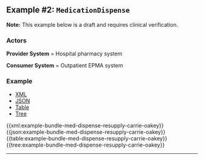 <h2><a name="example2"></a>Example #2: <code>MedicationDispense</code></h2>

<div class="nhsd-a-box nhsd-a-box--bg-light-blue nhsd-!t-margin-bottom-6 nhsd-t-body"><strong>Note:</strong> This example below is a draft and requires clinical verification.</div>

### Actors

**Provider System** = Hospital pharmacy system

**Consumer System** = Outpatient EPMA system

### Example

<!--// start of code snippet -->
<div>
    <ul class="nav nav-tabs" role="tablist">
      <li role="presentation" class="active">
        <a href="#xml-11" aria-controls="xml" role="tab" data-toggle="tab">XML</a>
      </li>
      <li role="presentation">
        <a href="#json-11" aria-controls="json" role="tab" data-toggle="tab">JSON</a>
      </li>
        <li role="presentation">
        <a href="#table-11" aria-controls="table" role="tab" data-toggle="tab">Table</a>
      </li>
      <li role="presentation">
        <a href="#tree-11" aria-controls="tree" role="tab" data-toggle="tab">Tree</a>
      </li>
  </ul>

  <!-- Tab panes -->
  <div class="tab-content snippet">
    <div role="tabpanel" class="tab-pane active" id="xml-11">
      {{xml:example-bundle-med-dispense-resupply-carrie-oakey}}
    </div>
    <div role="tabpanel" class="tab-pane" id="json-11">
      {{json:example-bundle-med-dispense-resupply-carrie-oakey}}
    </div>
    <div role="tabpanel" class="tab-pane" id="table-11">
      {{table:example-bundle-med-dispense-resupply-carrie-oakey}}
    </div>
    <div role="tabpanel" class="tab-pane" id="tree-11">
      {{tree:example-bundle-med-dispense-resupply-carrie-oakey}}
    </div>
  </div>
</div>
<!--// end of code snippet -->

---